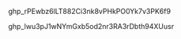 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

<!-- new token -->
 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